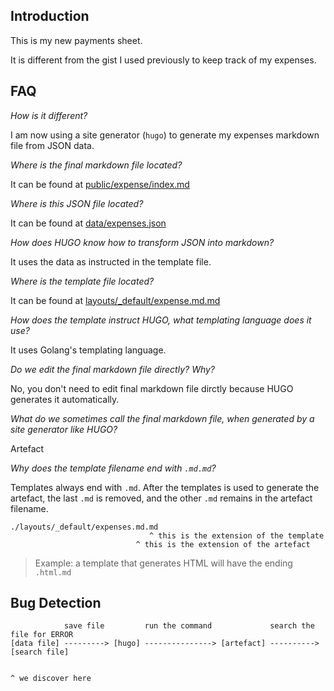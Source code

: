 ## Introduction

This is my new payments sheet.

It is different from the gist I used previously to keep track of my expenses.

## FAQ

_How is it different?_

I am now using a site generator (`hugo`) to generate my expenses markdown file from JSON data.

_Where is the final markdown file located?_

It can be found at [public/expense/index.md](https://github.com/EMMANUELKUS/expenses-hugo/tree/master/public/expense/index.md)

_Where is this JSON file located?_

It can be found at [data/expenses.json](https://github.com/EMMANUELKUS/expenses-hugo/tree/master/data/expenses.json)

_How does HUGO know how to transform JSON into markdown?_


It uses the data as instructed in the template file.

_Where is the template file located?_

It can be found at [layouts/_default/expense.md.md](https://github.com/EMMANUELKUS/expenses-hugo/tree/master/layouts/_default/expense.md.md)

_How does the template instruct HUGO, what templating language does it use?_

It uses Golang's templating language.

_Do we edit the final markdown file directly? Why?_

No, you don't need to edit final markdown file dirctly because HUGO generates it automatically.

_What do we sometimes call the final markdown file, when generated by a site generator like HUGO?_

Artefact

_Why does the template filename end with `.md.md`?_

Templates always end with `.md`. After the templates is used to generate the artefact, the last `.md` is removed, and the other `.md` remains in the artefact filename.

```
./layouts/_default/expenses.md.md
                               ^ this is the extension of the template
                            ^ this is the extension of the artefact
```

> Example: a template that generates HTML will have the ending `.html.md`

## Bug Detection



```
            save file         run the command             search the file for ERROR
[data file] ---------> [hugo] ---------------> [artefact] ----------> [search file]

                                                                        ^ we discover here

```


